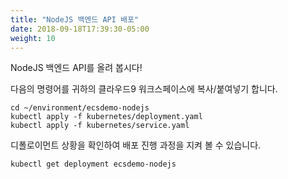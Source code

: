 ```yaml
---
title: "NodeJS 백엔드 API 배포"
date: 2018-09-18T17:39:30-05:00
weight: 10
---
```


NodeJS 백엔드 API를 올려 봅시다!

다음의 명령어를 귀하의 클라우드9 워크스페이스에 복사/붙여넣기 합니다.

```
cd ~/environment/ecsdemo-nodejs
kubectl apply -f kubernetes/deployment.yaml
kubectl apply -f kubernetes/service.yaml
```

디폴로이먼트 상황을 확인하여 배포 진행 과정을 지켜 볼 수 있습니다.
```
kubectl get deployment ecsdemo-nodejs
```

